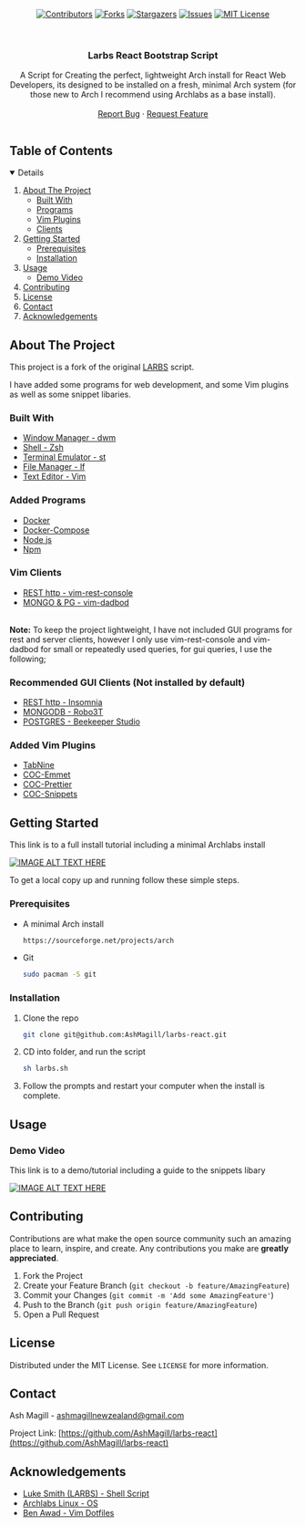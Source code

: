 
<span align="center">

[![Contributors][contributors-shield]][contributors-url]
[![Forks][forks-shield]][forks-url]
[![Stargazers][stars-shield]][stars-url]
[![Issues][issues-shield]][issues-url]
[![MIT License][license-shield]][license-url]


</span>

<br />
<p align="center">

  <h3 align="center">Larbs React Bootstrap Script</h3> 

  <p align="center">
  A Script for Creating the perfect, lightweight Arch install for React Web Developers, its designed to be installed on a fresh, minimal Arch system (for those new to Arch I recommend using Archlabs as a base install). 
    <br />
    <!--<br />-->
    <br />
    <!--<a href="https://github.com/AshMagill/larbs-react">View Demo</a>-->
    <!--·-->
    <a href="https://github.com/AshMagill/larbs-react/issues">Report Bug</a>
    ·
    <a href="https://github.com/AshMagill/larbs-react/issues">Request Feature</a>
  </p>
</p>



<!-- TABLE OF CONTENTS -->
  <summary><h2 style="display: inline-block">Table of Contents</h2></summary>
<details open="open">
  <ol>
    <li>
      <a href="#about-the-project">About The Project</a>
      <ul>
        <li><a href="#built-with">Built With</a></li>
        <li><a href="#added-programs">Programs</a></li>
        <li><a href="#added-vim-plugins">Vim Plugins</a></li>
        <li><a href="#added-clients">Clients</a></li>
      </ul>
    </li>
    <li>
      <a href="#getting-started">Getting Started</a>
      <ul>
        <li><a href="#prerequisites">Prerequisites</a></li>
        <li><a href="#installation">Installation</a></li>
      </ul>
    </li>
    <li>
      <a href="#usage">Usage</a>
      <ul>
       <li><a href="#added-programs-video">Demo Video</a></li>
      </ul>
    </li>
    <li><a href="#contributing">Contributing</a></li>
    <li><a href="#license">License</a></li>
    <li><a href="#contact">Contact</a></li>
    <li><a href="#acknowledgements">Acknowledgements</a></li>
  </ol>
</details>



<!-- ABOUT THE PROJECT -->
## About The Project

This project is a fork of the original <a href="https://github.com/LukeSmithxyz/LARBS">LARBS</a> script.

I have added some programs for web development, and some Vim plugins as well as some snippet libaries.

### Built With
* [Window Manager - dwm](https://dwm.suckless.org/)
* [Shell - Zsh](https://www.zsh.org/)
* [Terminal Emulator - st](https://st.suckless.org/)
* [File Manager - lf](https://github.com/ptzz/lf.vim)
* [Text Editor - Vim](https://www.vim.org/)

### Added Programs
* [Docker](docker.com)
* [Docker-Compose](https://docs.docker.com/compose/)
* [Node js](https://nodejs.org/en/)
* [Npm](https://www.npmjs.com/)

### Vim Clients 
* [REST http - vim-rest-console](https://github.com/diepm/vim-rest-console)
* [MONGO & PG - vim-dadbod](https://github.com/tpope/vim-dadbod)
<br>
<b>Note:</b> To keep the project lightweight, I have not included GUI programs for rest and server clients, however I only use vim-rest-console and vim-dadbod for small or repeatedly used queries, for gui queries, I use the following;
<br>

### Recommended GUI Clients (Not installed by default) 
* [REST http - Insomnia](https://insomnia.rest/)
* [MONGODB - Robo3T](https://robomongo.org/)
* [POSTGRES - Beekeeper Studio](https://www.beekeeperstudio.io/)


### Added Vim Plugins
* [TabNine](https://www.tabnine.com/)
* [COC-Emmet](https://github.com/neoclide/coc-emmet)
* [COC-Prettier](https://github.com/neoclide/coc-prettier)
* [COC-Snippets](https://github.com/neoclide/coc-snippets)

<!-- GETTING STARTED -->
## Getting Started

This link is to a full install tutorial including a minimal Archlabs install

  [![IMAGE ALT TEXT HERE](https://img.youtube.com/vi/3PT76wsotks/0.jpg)](https://www.youtube.com/watch?v=3PT76wsotks)


To get a local copy up and running follow these simple steps.

### Prerequisites

* A minimal Arch install
  ```sh
  https://sourceforge.net/projects/arch
  ```
* Git
  ```sh
  sudo pacman -S git
  ```

### Installation


1. Clone the repo
   ```sh
   git clone git@github.com:AshMagill/larbs-react.git
   ```
2. CD into folder, and run the script 
   ```sh
   sh larbs.sh 
   ```
3. Follow the prompts and restart your computer when the install    is complete.

<!-- USAGE -->
## Usage

### Demo Video 

  This link is to a demo/tutorial including a guide to the snippets libary

  [![IMAGE ALT TEXT HERE](https://img.youtube.com/vi/vkEyX65Ssgo/0.jpg)](https://www.youtube.com/watch?v=vkEyX65Ssgo)

<!-- CONTRIBUTING -->
## Contributing

Contributions are what make the open source community such an amazing place to learn, inspire, and create. Any contributions you make are **greatly appreciated**.

1. Fork the Project
2. Create your Feature Branch (`git checkout -b feature/AmazingFeature`)
3. Commit your Changes (`git commit -m 'Add some AmazingFeature'`)
4. Push to the Branch (`git push origin feature/AmazingFeature`)
5. Open a Pull Request

<!-- LICENSE -->
## License

Distributed under the MIT License. See `LICENSE` for more information.

<!-- CONTACT -->
## Contact

Ash Magill - ashmagillnewzealand@gmail.com

Project Link: [https://github.com/AshMagill/larbs-react](https://github.com/AshMagill/larbs-react)

<!-- ACKNOWLEDGEMENTS -->

## Acknowledgements
* [Luke Smith (LARBS) - Shell Script](https://www.webpagefx.com/tools/emoji-cheat-sheet)
* [Archlabs Linux - OS](https://shields.io)
* [Ben Awad - Vim Dotfiles](https://choosealicense.com)

<!-- MARKDOWN LINKS & IMAGES -->
<!-- https://www.markdownguide.org/basic-syntax/#reference-style-links -->
[contributors-shield]: https://img.shields.io/github/contributors/AshMagill/larbs-react.svg?style=for-the-badge
[contributors-url]: https://github.com/AshMagill/larbs-react/graphs/contributors
[forks-shield]: https://img.shields.io/github/forks/AshMagill/larbs-react.svg?style=for-the-badge
[forks-url]: https://github.com/AshMagill/larbs-react/network/members
[stars-shield]: https://img.shields.io/github/stars/AshMagill/larbs-react.svg?style=for-the-badge
[stars-url]: https://github.com/AshMagill/larbs-react/stargazers
[issues-shield]: https://img.shields.io/github/issues/AshMagill/larbs-react.svg?style=for-the-badge
[issues-url]: https://github.com/AshMagill/larbs-react/issues
[license-shield]: https://img.shields.io/github/license/AshMagill/larbs-react.svg?style=for-the-badge
[license-url]: https://github.com/AshMagill/larbs-react/blob/master/LICENSE.txt
